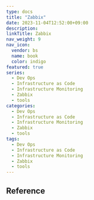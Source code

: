 ```yaml
---
type: docs
title: "Zabbix"
date: 2023-11-04T12:52:00+09:00
description:
linkTitle: Zabbix
nav_weight: 9
nav_icon:
  vendor: bs
  name: book
  color: indigo
featured: true
series:
  - Dev Ops
  - Infrastructure as Code
  - Infrastructure Monitoring
  - Zabbix
  - tools
categories:
  - Dev Ops
  - Infrastructure as Code
  - Infrastructure Monitoring
  - Zabbix
  - tools
tags:
  - Dev Ops
  - Infrastructure as Code
  - Infrastructure Monitoring
  - Zabbix
  - tools
---
```


## Reference
